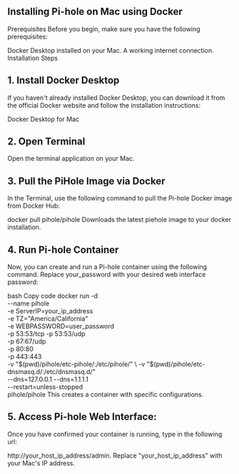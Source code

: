 ## Installing Pi-hole on Mac using Docker
Prerequisites
Before you begin, make sure you have the following prerequisites:

Docker Desktop installed on your Mac.
A working internet connection.
Installation Steps
## 1. Install Docker Desktop
If you haven't already installed Docker Desktop, you can download it from the official Docker website and follow the installation instructions:

Docker Desktop for Mac
## 2. Open Terminal
Open the terminal application on your Mac.

## 3. Pull the PiHole Image via Docker
In the Terminal, use the following command to pull the Pi-hole Docker image from Docker Hub:


docker pull pihole/pihole
Downloads the latest piehole image to your docker installation. 

## 4. Run Pi-hole Container
Now, you can create and run a Pi-hole container using the following command. Replace your_password with your desired web interface password:

bash
Copy code
docker run -d \
    --name pihole \
    -e ServerIP=your_ip_address \
    -e TZ="America/California" \
    -e WEBPASSWORD=user_password \
    -p 53:53/tcp -p 53:53/udp \
    -p 67:67/udp \
    -p 80:80 \
    -p 443:443 \
    -v "$(pwd)/pihole/etc-pihole/:/etc/pihole/" \
    -v "$(pwd)/pihole/etc-dnsmasq.d/:/etc/dnsmasq.d/" \
    --dns=127.0.0.1 --dns=1.1.1.1 \
    --restart=unless-stopped \
    pihole/pihole
This creates a container with specific configurations.

## 5. Access Pi-hole Web Interface:
Once you have confirmed your container is running, type in the following url:

http://your_host_ip_address/admin.
Replace "your_host_ip_address" with your Mac's IP address.
